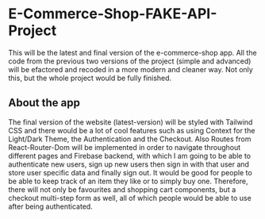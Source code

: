 # E-Commerce-Shop-FAKE-API-Project
This will be the latest and final version of the e-commerce-shop app. All the code from the previous two versions of the project (simple and advanced) will be efactored and recoded in a more modern and cleaner way. Not only this, but the whole project would be fully finished.

## About the app
The final version of the website (latest-version) will be styled with Tailwind CSS and there would be a lot of cool features such as using Context for the Light/Dark Theme, the Authentication and the Checkout. Also Routes from React-Router-Dom will be implemented in order to navigate throughout different pages and Firebase backend, with which I am going to be able to authenticate new users, sign up new users then sign in with that user and store user specific data and finally sign out. It would be good for people to be able to keep track of an item they like or to simply buy one. Therefore, there will not only be favourites and shopping cart components, but a checkout multi-step form as well, all of which people would be able to use after being authenticated.
